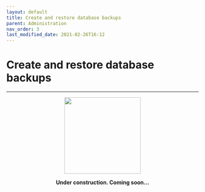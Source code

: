 ```yaml
---
layout: default
title: Create and restore database backups
parent: Administration
nav_order: 3
last_modified_date: 2021-02-26T16:12
---
```


# Create and restore database backups

---

<div style="display: flex; flex-direction: column; align-items: center;">
    <img src="{{site.baseurl}}/assets/images/warning.png" style="width: 200px;">
    <p style="font-weight: bold;">Under construction. Coming soon...</p>
</div>